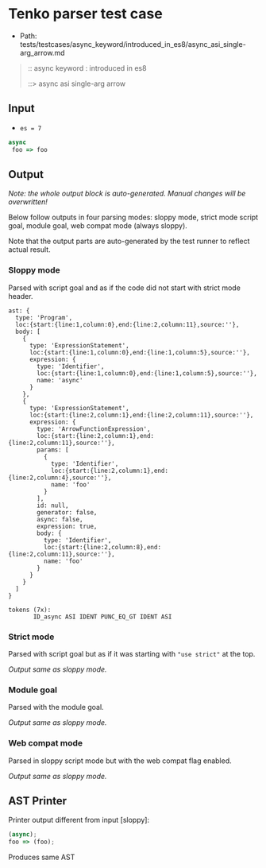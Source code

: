 # Tenko parser test case

- Path: tests/testcases/async_keyword/introduced_in_es8/async_asi_single-arg_arrow.md

> :: async keyword : introduced in es8
>
> ::> async asi single-arg arrow

## Input

- `es = 7`

`````js
async 
 foo => foo
`````

## Output

_Note: the whole output block is auto-generated. Manual changes will be overwritten!_

Below follow outputs in four parsing modes: sloppy mode, strict mode script goal, module goal, web compat mode (always sloppy).

Note that the output parts are auto-generated by the test runner to reflect actual result.

### Sloppy mode

Parsed with script goal and as if the code did not start with strict mode header.

`````
ast: {
  type: 'Program',
  loc:{start:{line:1,column:0},end:{line:2,column:11},source:''},
  body: [
    {
      type: 'ExpressionStatement',
      loc:{start:{line:1,column:0},end:{line:1,column:5},source:''},
      expression: {
        type: 'Identifier',
        loc:{start:{line:1,column:0},end:{line:1,column:5},source:''},
        name: 'async'
      }
    },
    {
      type: 'ExpressionStatement',
      loc:{start:{line:2,column:1},end:{line:2,column:11},source:''},
      expression: {
        type: 'ArrowFunctionExpression',
        loc:{start:{line:2,column:1},end:{line:2,column:11},source:''},
        params: [
          {
            type: 'Identifier',
            loc:{start:{line:2,column:1},end:{line:2,column:4},source:''},
            name: 'foo'
          }
        ],
        id: null,
        generator: false,
        async: false,
        expression: true,
        body: {
          type: 'Identifier',
          loc:{start:{line:2,column:8},end:{line:2,column:11},source:''},
          name: 'foo'
        }
      }
    }
  ]
}

tokens (7x):
       ID_async ASI IDENT PUNC_EQ_GT IDENT ASI
`````

### Strict mode

Parsed with script goal but as if it was starting with `"use strict"` at the top.

_Output same as sloppy mode._

### Module goal

Parsed with the module goal.

_Output same as sloppy mode._

### Web compat mode

Parsed in sloppy script mode but with the web compat flag enabled.

_Output same as sloppy mode._

## AST Printer

Printer output different from input [sloppy]:

````js
(async);
foo => (foo);
````

Produces same AST
